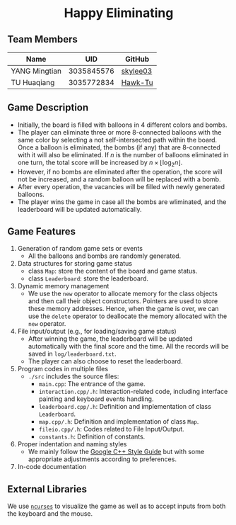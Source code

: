 <h1 align="center">Happy Eliminating</h1>

## Team Members

|Name|UID|GitHub|
|-|-|-|
|YANG Mingtian|3035845576|[skylee03](https://github.com/skylee03)|
|TU Huaqiang|3035772834|[Hawk-Tu](https://github.com/Hawk-Tu)|

## Game Description

- Initially, the board is filled with balloons in 4 different colors and bombs.
- The player can eliminate three or more 8-connected balloons with the same color by selecting a not self-intersected path within the board. Once a balloon is eliminated, the bombs (if any) that are 8-connected with it will also be eliminated. If $n$ is the number of balloons eliminated in one turn, the total score will be increased by $n \times \lfloor \log_2 n \rfloor$.
- However, if no bombs are eliminated after the operation, the score will not be increased, and a random balloon will be replaced with a bomb.
- After every operation, the vacancies will be filled with newly generated balloons.
- The player wins the game in case all the bombs are wliminated, and the leaderboard will be updated automatically.

## Game Features

1. Generation of random game sets or events
   - All the balloons and bombs are randomly generated.
2. Data structures for storing game status
   - class `Map`: store the content of the board and game status.
   - class `Leaderboard`: store the leaderboard.
3. Dynamic memory management
   - We use the `new` operator to allocate memory for the class objects and then call their object constructors. Pointers are used to store these memory addresses. Hence, when the game is over, we can use the `delete` operator to deallocate the memory allocated with the `new` operator.
4. File input/output (e.g., for loading/saving game status)
   - After winning the game, the leaderboard will be updated automatically with the final score and the time. All the records will be saved in `log/leaderboard.txt`.
   - The player can also choose to reset the leaderboard.
5. Program codes in multiple files
   - `./src` includes the source files:
     - `main.cpp`: The entrance of the game.
     - `interaction.cpp/.h`: Interaction-related code, including interface painting and keyboard events handling.
     - `leaderboard.cpp/.h`: Definition and implementation of class `Leaderboard`.
     - `map.cpp/.h`: Definition and implementation of class `Map`.
     - `fileio.cpp/.h`: Codes related to File Input/Output.
     - `constants.h`: Definition of constants.
6. Proper indentation and naming styles
   - We mainly follow the [Google C++ Style Guide](https://google.github.io/styleguide/cppguide.html) but with some appropriate adjustments according to preferences.
7. In-code documentation

## External Libraries

We use [`ncurses`](https://invisible-island.net/ncurses/) to visualize the game as well as to accept inputs from both the keyboard and the mouse.
